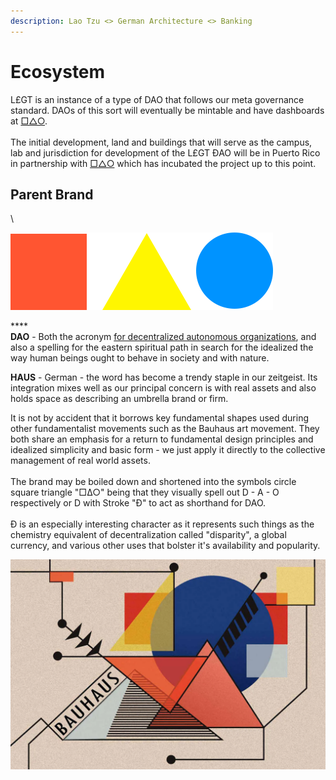 ```yaml
---
description: Lao Tzu <> German Architecture <> Banking
---
```


# Ecosystem

L£GT is an instance of a type of DAO that follows our meta governance standard. DAOs of this sort will eventually be mintable and have dashboards at [□△○](https://daohaus.org).\
\
The initial development, land and buildings that will serve as the campus, lab and jurisdiction for development of the L£GT ĐAO will be in Puerto Rico in partnership with [□△○](https://daohaus.org) which has incubated the project up to this point.



## Parent Brand

\


![](../.gitbook/assets/logo.png)

****\
**DAO** - Both the acronym [for decentralized autonomous organizations](https://en.wikipedia.org/wiki/Decentralized\_autonomous\_organization), and also a spelling for the eastern spiritual path in search for the idealized the way human beings ought to behave in society and with nature.

**HAUS** - German - the word has become a trendy staple in our zeitgeist. Its integration mixes well as our principal concern is with real assets and also holds space as describing an umbrella brand or firm.

It is not by accident that it borrows key fundamental shapes used during other fundamentalist movements such as the Bauhaus art movement.  They both share an emphasis for a return to fundamental design principles and idealized simplicity and basic form - we just apply it directly to the collective management of real world assets.\
\
The brand may be boiled down and shortened into the symbols circle square triangle "□∆○" being that they visually spell out D - A - O respectively or D with Stroke "Đ" to act as shorthand for DAO.\
\
Đ is an especially interesting character as it represents such things as the chemistry equivalent of decentralization called "disparity", a global currency, and various other uses that bolster it's availability and popularity.



![](<../.gitbook/assets/image (2) (1).png>)
